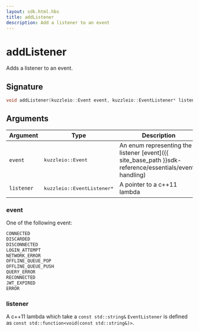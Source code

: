 ```yaml
---
layout: sdk.html.hbs
title: addListener
description: Add a listener to an event
---
```


# addListener

Adds a listener to an event.

## Signature

```cpp
void addListener(kuzzleio::Event event, kuzzleio::EventListener* listener);
```

## Arguments

| Argument   | Type                      | Description
| ---------- |------------------------------------------------------------------------------------------------------ | -------- |
| `event`    | <pre>kuzzleio::Event</pre>           | An enum representing the listener [event]({{ site_base_path }}sdk-reference/essentials/event-handling)
| `listener` | <pre>kuzzleio::EventListener*</pre> | A pointer to a c++11 lambda

### **event**

One of the following event:

```cpp
CONNECTED
DISCARDED
DISCONNECTED
LOGIN_ATTEMPT
NETWORK_ERROR
OFFLINE_QUEUE_POP
OFFLINE_QUEUE_PUSH
QUERY_ERROR
RECONNECTED
JWT_EXPIRED
ERROR
```

### **listener**

A c++11 lambda which take a `const std::string&`
`EventListener` is defined as `const std::function<void(const std::string&)>`.
